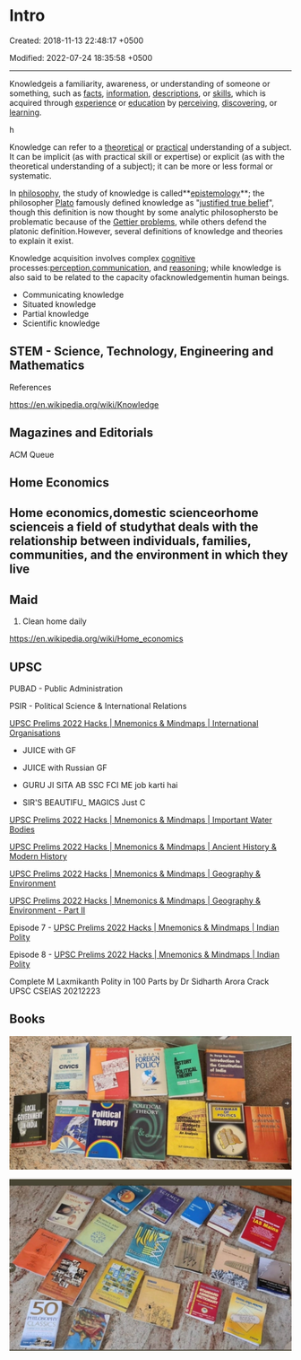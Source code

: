 # Intro

Created: 2018-11-13 22:48:17 +0500

Modified: 2022-07-24 18:35:58 +0500

---

Knowledgeis a familiarity, awareness, or understanding of someone or something, such as [facts](https://en.wikipedia.org/wiki/Fact), [information](https://en.wikipedia.org/wiki/Information), [descriptions](https://en.wikipedia.org/wiki/Description), or [skills](https://en.wikipedia.org/wiki/Skills), which is acquired through [experience](https://en.wikipedia.org/wiki/Experience) or [education](https://en.wikipedia.org/wiki/Education) by [perceiving](https://en.wikipedia.org/wiki/Perception), [discovering](https://en.wikipedia.org/wiki/Discovery_(observation)), or [learning](https://en.wikipedia.org/wiki/Learning).

h

Knowledge can refer to a [theoretical](https://en.wikipedia.org/wiki/Theoretical) or [practical](https://en.wikipedia.org/wiki/Practical) understanding of a subject. It can be implicit (as with practical skill or expertise) or explicit (as with the theoretical understanding of a subject); it can be more or less formal or systematic.

In [philosophy](https://en.wikipedia.org/wiki/Philosophy), the study of knowledge is called**[epistemology](https://en.wikipedia.org/wiki/Epistemology)**; the philosopher [Plato](https://en.wikipedia.org/wiki/Plato) famously defined knowledge as "[justified true belief](https://en.wikipedia.org/wiki/Justified_true_belief)", though this definition is now thought by some analytic philosophersto be problematic because of the [Gettier problems](https://en.wikipedia.org/wiki/Gettier_problem), while others defend the platonic definition.However, several definitions of knowledge and theories to explain it exist.

Knowledge acquisition involves complex [cognitive](https://en.wikipedia.org/wiki/Cognition) processes:[perception](https://en.wikipedia.org/wiki/Perception),[communication](https://en.wikipedia.org/wiki/Communication), and [reasoning](https://en.wikipedia.org/wiki/Reasoning); while knowledge is also said to be related to the capacity ofacknowledgementin human beings.

- Communicating knowledge
- Situated knowledge
- Partial knowledge
- Scientific knowledge

## STEM - Science, Technology, Engineering and Mathematics

References

<https://en.wikipedia.org/wiki/Knowledge>

## Magazines and Editorials

ACM Queue

## Home Economics

## Home economics,domestic scienceorhome scienceis a field of studythat deals with the relationship between individuals, families, communities, and the environment in which they live

## Maid

1. Clean home daily

<https://en.wikipedia.org/wiki/Home_economics>

## UPSC

PUBAD - Public Administration

PSIR - Political Science & International Relations

[UPSC Prelims 2022 Hacks | Mnemonics & Mindmaps | International Organisations](https://youtu.be/t08_LW_Du_U)

- JUICE with GF
- JUICE with Russian GF

- GURU JI SITA AB SSC FCI ME job karti hai
- SIR'S BEAUTIFU_ MAGICS Just C

[UPSC Prelims 2022 Hacks | Mnemonics & Mindmaps | Important Water Bodies](https://youtu.be/xZAmmOQwSRc)

[UPSC Prelims 2022 Hacks | Mnemonics & Mindmaps | Ancient History & Modern History](https://youtu.be/REZoXo5TqP4)

[UPSC Prelims 2022 Hacks | Mnemonics & Mindmaps | Geography & Environment](https://youtu.be/PoOfyRtWMJM)

[UPSC Prelims 2022 Hacks | Mnemonics & Mindmaps | Geography & Environment - Part II](https://youtu.be/wysaceX6BkU)

Episode 7 - [UPSC Prelims 2022 Hacks | Mnemonics & Mindmaps | Indian Polity](https://youtu.be/eZbu_MSh-p8)

Episode 8 - [UPSC Prelims 2022 Hacks | Mnemonics & Mindmaps | Indian Polity](https://youtu.be/b7VkE1CeDr8)

Complete M Laxmikanth Polity in 100 Parts by Dr Sidharth Arora Crack UPSC CSEIAS 20212223

## Books

![image](media/Intro-image1.jpeg)

![image](media/Intro-image2.jpeg)
